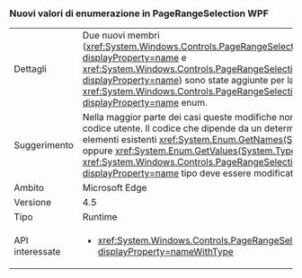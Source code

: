 ### <a name="new-enum-values-in-wpfs-pagerangeselection"></a>Nuovi valori di enumerazione in PageRangeSelection WPF

|   |   |
|---|---|
|Dettagli|Due nuovi membri (<xref:System.Windows.Controls.PageRangeSelection.CurrentPage?displayProperty=name> e <xref:System.Windows.Controls.PageRangeSelection.SelectedPages?displayProperty=name>) sono state aggiunte per la <xref:System.Windows.Controls.PageRangeSelection?displayProperty=name> enum.|
|Suggerimento|Nella maggior parte dei casi queste modifiche non influiscono sul codice utente. Il codice che dipende da un determinato numero di elementi esistenti <xref:System.Enum.GetNames(System.Type)> oppure <xref:System.Enum.GetValues(System.Type)> chiama sul <xref:System.Windows.Controls.PageRangeSelection?displayProperty=name> tipo deve essere modificato, tuttavia.|
|Ambito|Microsoft Edge|
|Versione|4.5|
|Tipo|Runtime|
|API interessate|<ul><li><xref:System.Windows.Controls.PageRangeSelection?displayProperty=nameWithType></li></ul>|

